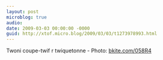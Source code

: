 ```yaml
---
layout: post
microblog: true
audio: 
date: 2009-03-03 00:00:00 -0000
guid: http://xtof.micro.blog/2009/03/03/t1273978993.html
---
```

Twoni coupe-twif r twiquetonne - Photo: [bkite.com/058R4](http://bkite.com/058R4)
